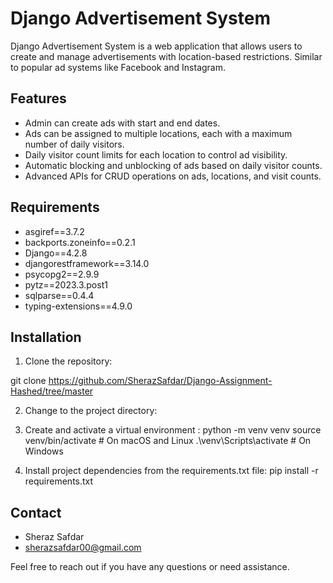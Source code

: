 # Django Advertisement System

Django Advertisement System is a web application that allows users to create and manage advertisements with location-based restrictions. Similar to popular ad systems like Facebook and Instagram.

## Features

- Admin can create ads with start and end dates.
- Ads can be assigned to multiple locations, each with a maximum number of daily visitors.
- Daily visitor count limits for each location to control ad visibility.
- Automatic blocking and unblocking of ads based on daily visitor counts.
- Advanced APIs for CRUD operations on ads, locations, and visit counts.

## Requirements

- asgiref==3.7.2
- backports.zoneinfo==0.2.1
- Django==4.2.8
- djangorestframework==3.14.0
- psycopg2==2.9.9
- pytz==2023.3.post1
- sqlparse==0.4.4
- typing-extensions==4.9.0


## Installation

1. Clone the repository:

git clone https://github.com/SherazSafdar/Django-Assignment-Hashed/tree/master


2. Change to the project directory:


3. Create and activate a virtual environment :
python -m venv venv
source venv/bin/activate # On macOS and Linux
.\venv\Scripts\activate # On Windows


4. Install project dependencies from the requirements.txt file:
pip install -r requirements.txt

## Contact

- Sheraz Safdar
- sherazsafdar00@gmail.com

Feel free to reach out if you have any questions or need assistance.
